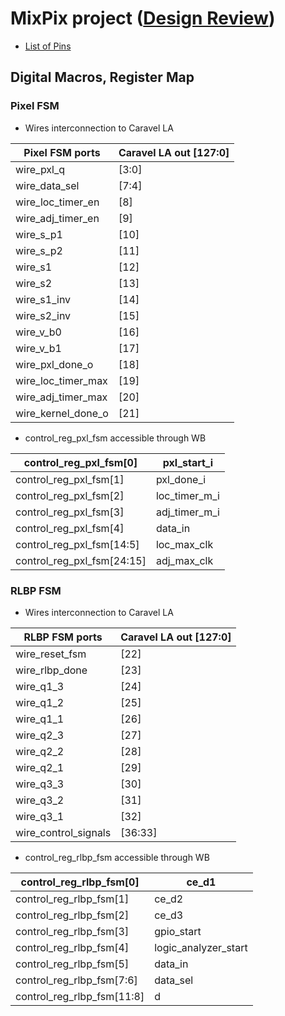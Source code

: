 # MixPix project ([Design Review](https://docs.google.com/presentation/d/1dJPGg4kybzXeHuJEo80lSE_MKSRe9tjHJpyVqC7n3lY/edit?usp=sharing))

* [List of Pins](https://docs.google.com/spreadsheets/d/1lk2tjdau-jsVaK7oEaSVmgTM1Ike2VApzto3_pZgkCU/edit?usp=sharing) 

## Digital Macros, Register Map

### Pixel FSM

- Wires interconnection to Caravel LA

| Pixel FSM ports | Caravel LA out [127:0] |
| --- | --- |
| wire_pxl_q | [3:0] |
| wire_data_sel | [7:4] |
| wire_loc_timer_en | [8] |
| wire_adj_timer_en | [9] |
| wire_s_p1 | [10] |
| wire_s_p2 | [11] |
| wire_s1 | [12] |
| wire_s2 | [13] |
| wire_s1_inv | [14] |
| wire_s2_inv | [15] |
| wire_v_b0 | [16] |
| wire_v_b1 | [17] |
| wire_pxl_done_o | [18] |
| wire_loc_timer_max | [19] |
| wire_adj_timer_max | [20] |
| wire_kernel_done_o | [21] |
- control_reg_pxl_fsm accessible through WB

| control_reg_pxl_fsm[0] | pxl_start_i |
| --- | --- |
| control_reg_pxl_fsm[1] | pxl_done_i |
| control_reg_pxl_fsm[2] | loc_timer_m_i |
| control_reg_pxl_fsm[3] | adj_timer_m_i |
| control_reg_pxl_fsm[4] | data_in |
| control_reg_pxl_fsm[14:5] | loc_max_clk |
| control_reg_pxl_fsm[24:15] | adj_max_clk |

### RLBP FSM

- Wires interconnection to Caravel LA

| RLBP FSM ports | Caravel LA out [127:0] |
| --- | --- |
| wire_reset_fsm | [22] |
| wire_rlbp_done | [23] |
| wire_q1_3 | [24] |
| wire_q1_2 | [25] |
| wire_q1_1 | [26] |
| wire_q2_3 | [27] |
| wire_q2_2 | [28] |
| wire_q2_1 | [29] |
| wire_q3_3 | [30] |
| wire_q3_2 | [31] |
| wire_q3_1 | [32] |
| wire_control_signals | [36:33] |
- control_reg_rlbp_fsm accessible through WB

| control_reg_rlbp_fsm[0] | ce_d1 |
| --- | --- |
| control_reg_rlbp_fsm[1] | ce_d2 |
| control_reg_rlbp_fsm[2] | ce_d3 |
| control_reg_rlbp_fsm[3] | gpio_start |
| control_reg_rlbp_fsm[4] | logic_analyzer_start |
| control_reg_rlbp_fsm[5] | data_in |
| control_reg_rlbp_fsm[7:6] | data_sel |
| control_reg_rlbp_fsm[11:8] | d |
